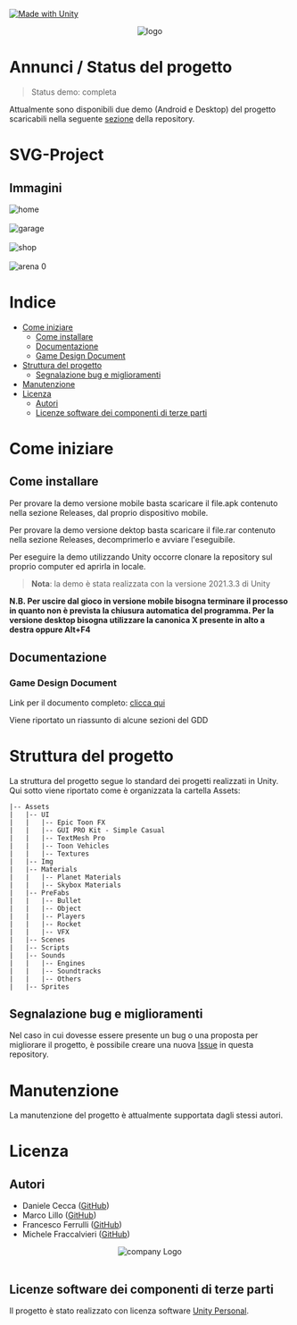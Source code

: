 <!-- aggiungere badge -->
[![Made with Unity](https://img.shields.io/badge/Made%20with-Unity-57b9d3.svg?style=flat&logo=unity)](https://unity3d.com)

<center><img src = "res/img/gameLogo.png" alt = "logo"></center>


# Annunci / Status del progetto
> Status demo: completa

Attualmente sono disponibili due demo (Android e Desktop) del progetto scaricabili nella seguente [sezione](https://github.com/Ferru2000/Progetto-SVG/releases) della repository.

# SVG-Project

## Immagini
<img src = "res/img/home.png" alt = "home">
<br>
<br>
<img src = "res/img/garage.png" alt = "garage">
<br>
<br>
<img src = "res/img/shop.png" alt = "shop">
<br>
<br>
<img src = "res/img/arena0.png" alt = "arena 0">

# Indice

- [Come iniziare](#come-iniziare)
  - [Come installare](#come-installare)
  - [Documentazione](#documentazione)
  - [Game Design Document](#game-design-document)
- [Struttura del progetto](#struttura-del-progetto)
  - [Segnalazione bug e miglioramenti](#segnalazione-bug-e-miglioramenti)
- [Manutenzione](#manutenzione)
- [Licenza](#licenza)
  - [Autori](#autori)
  - [Licenze software dei componenti di terze parti](#licenze-software-dei-componenti-di-terze-parti)

# Come iniziare

## Come installare
Per provare la demo versione mobile basta scaricare il file.apk contenuto nella sezione Releases, dal proprio dispositivo mobile.

Per provare la demo versione dektop basta scaricare il file.rar contenuto nella sezione Releases, decomprimerlo e avviare l'eseguibile.

Per eseguire la demo utilizzando Unity occorre clonare la repository sul proprio computer ed aprirla in locale.

> **Nota**: la demo è stata realizzata con la versione 2021.3.3 di Unity

**N.B. Per uscire dal gioco in versione mobile bisogna terminare il processo in quanto non è prevista la chiusura automatica del programma. Per la versione desktop bisogna utilizzare la canonica X presente in alto a destra oppure Alt+F4**

## Documentazione
### Game Design Document
Link per il documento completo: [clicca qui](https://github.com/Ferru2000/Progetto-SVG/blob/main/doc/GDD%20-%20Game%20Design%20Document.pdf)

Viene riportato un riassunto di alcune sezioni del GDD

# Struttura del progetto

La struttura del progetto segue lo standard dei progetti realizzati in Unity. Qui sotto viene riportato come è organizzata la cartella Assets:

```
|-- Assets
|   |-- UI
|   |   |-- Epic Toon FX
|   |   |-- GUI PRO Kit - Simple Casual
|   |   |-- TextMesh Pro
|   |   |-- Toon Vehicles
|   |   |-- Textures
|   |-- Img
|   |-- Materials
|   |   |-- Planet Materials
|   |   |-- Skybox Materials
|   |-- PreFabs
|   |   |-- Bullet
|   |   |-- Object
|   |   |-- Players
|   |   |-- Rocket
|   |   |-- VFX
|   |-- Scenes
|   |-- Scripts
|   |-- Sounds
|   |   |-- Engines
|   |   |-- Soundtracks
|   |   |-- Others
|   |-- Sprites
```

## Segnalazione bug e miglioramenti
Nel caso in cui dovesse essere presente un bug o una proposta per migliorare il progetto, è possibile creare una nuova [Issue]((https://github.com/Ferru2000/Progetto-SVG/issues/new)) in questa repository.

# Manutenzione
La manutenzione del progetto è attualmente supportata dagli stessi autori.

# Licenza

## Autori
- Daniele Cecca ([GitHub](https://github.com/DanieleCecca))
- Marco Lillo ([GitHub](https://github.com/MarcoLillx))
- Francesco Ferrulli ([GitHub](https://github.com/Ferru2000))
- Michele Fraccalvieri ([GitHub](https://github.com/Citrone16))

<center><img src = "res/img/logoCompany.png" alt = "company Logo"></center>

<br>

## Licenze software dei componenti di terze parti
Il progetto è stato realizzato con licenza software [Unity Personal](https://store.unity.com/products/unity-personal).
